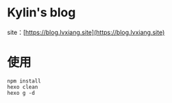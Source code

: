 # Kylin's blog

site：[https://blog.lvxiang.site](https://blog.lvxiang.site)

# 使用
```shell
npm install
hexo clean
hexo g -d
```